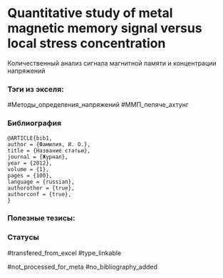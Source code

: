 # Quantitative study of metal magnetic memory signal versus local stress concentration

Количественный анализ сигнала магнитной памяти и концентрации напряжений 

### Тэги из экселя:
#Методы_определения_напряжений 
#ММП_пепяче_ахтунг 

### Библиография
```
@ARTICLE{bib1,
author = {Фамилия, И. О.},
title = {Название статьи},
journal = {Журнал},
year = {2012},
volume = {1},
pages = {100},
language = {russian},
authorother = {true},
authorconf = {true},
}
```

### Полезные тезисы:

### Статусы
#transfered_from_excel 
#type_linkable 

#not_processed_for_meta
#no_bibliography_added